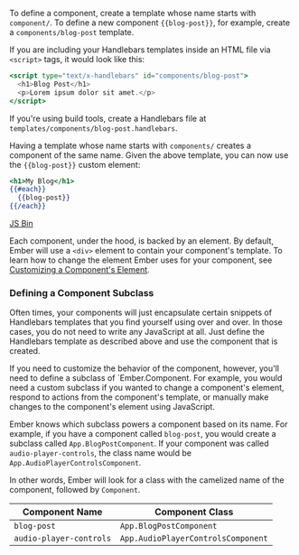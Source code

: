To define a component, create a template whose name starts with
`component/`. To define a new component `{{blog-post}}`, for example,
create a `components/blog-post` template.

If you are including your Handlebars templates inside an HTML file via
`<script>` tags, it would look like this:

```handlebars
<script type="text/x-handlebars" id="components/blog-post">
  <h1>Blog Post</h1>
  <p>Lorem ipsum dolor sit amet.</p>
</script>
```

If you're using build tools, create a Handlebars file at
`templates/components/blog-post.handlebars`.

Having a template whose name starts with `components/` creates a
component of the same name. Given the above template, you can now use the
`{{blog-post}}` custom element:

```handlebars
<h1>My Blog</h1>
{{#each}}
  {{blog-post}}
{{/each}}
```

<a class="jsbin-embed" href="http://jsbin.com/ifuxey/1/embed?live,html">JS Bin</a><script src="http://static.jsbin.com/js/embed.js"></script>

Each component, under the hood, is backed by an element. By default,
Ember will use a `<div>` element to contain your component's template.
To learn how to change the element Ember uses for your component, see
[Customizing a Component's
Element](/guides/customizing-a-components-element).


### Defining a Component Subclass

Often times, your components will just encapsulate certain snippets of
Handlebars templates that you find yourself using over and over. In
those cases, you do not need to write any JavaScript at all. Just define
the Handlebars template as described above and use the component that is
created.

If you need to customize the behavior of the component, however, you'll
need to define a subclass of `Ember.Component. For example, you would
need a custom subclass if you wanted to change a component's element,
respond to actions from the component's template, or manually make
changes to the component's element using JavaScript.

Ember knows which subclass powers a component based on its name. For
example, if you have a component called `blog-post`, you would create a
subclass called `App.BlogPostComponent`. If your component was called
`audio-player-controls`, the class name would be
`App.AudioPlayerControlsComponent`.

In other words, Ember will look for a class with the camelized name of
the component, followed by `Component`.

<table>
  <thead>
  <tr>
    <th>Component Name</th>
    <th>Component Class</th>
  </tr>
  </thead>
  <tr>
    <td><code>blog-post</code></td>
    <td><code>App.BlogPostComponent</code></td>
  </tr>
  <tr>
    <td><code>audio-player-controls</code></td>
    <td><code>App.AudioPlayerControlsComponent</code></td>
  </tr>
</table>
